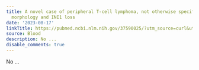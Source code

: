 ```yaml
---
title: A novel case of peripheral T-cell lymphoma, not otherwise specified, with rhabdoid
  morphology and INI1 loss
date: '2023-08-17'
linkTitle: https://pubmed.ncbi.nlm.nih.gov/37590025/?utm_source=curl&utm_medium=rss&utm_campaign=journals&utm_content=7603509&fc=None&ff=20230817180830&v=2.17.9.post6+86293ac
source: Blood
description: No ...
disable_comments: true
---
```

No ...